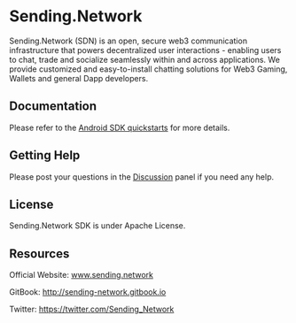 # Sending.Network
Sending.Network (SDN) is an open, secure web3 communication infrastructure that powers decentralized user interactions - enabling users to chat, trade and socialize seamlessly within and across applications. We provide customized and easy-to-install chatting solutions for Web3 Gaming, Wallets and general Dapp developers.

## Documentation

Please refer to the [Android SDK quickstarts](https://app.gitbook.com/o/I4BXfGhpOmJlYodj5Rm5/s/1hPSqZauZ9JZ15UAJezj/development/android-client-sdk) for more details.

## Getting Help

Please post your questions in the [Discussion](https://github.com/Sending-Network/sendingnetwork-android/discussions) panel if you need any help.

## License

Sending.Network SDK is under Apache License.

## Resources

Official Website: www.sending.network

GitBook: http://sending-network.gitbook.io

Twitter: https://twitter.com/Sending_Network
